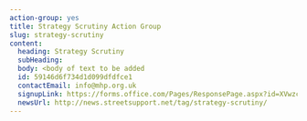 ```yaml
---
action-group: yes
title: Strategy Scrutiny Action Group
slug: strategy-scrutiny
content:
  heading: Strategy Scrutiny
  subHeading:
  body: <body of text to be added
  id: 59146d6f734d1d099dfdfce1
  contactEmail: info@mhp.org.uk
  signupLink: https://forms.office.com/Pages/ResponsePage.aspx?id=XVwzcf1bkE61VN8N5KjjQkQ2JR41SuRLu92-3-tlPOtURDMzQjVZWEczSFdPS1M2SEZMR1RVTkpHVC4u
  newsUrl: http://news.streetsupport.net/tag/strategy-scrutiny/
---
```

